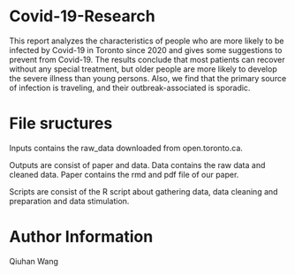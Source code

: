 # Covid-19-Research

This report analyzes the characteristics of people who are more likely to be infected by Covid-19 in Toronto since 2020 and gives some suggestions to prevent from Covid-19. The results conclude that most patients can recover without any special treatment, but older people are more likely to develop the severe illness than young persons. Also, we find that the primary source of infection is traveling, and their outbreak-associated is sporadic.

# File sructures
Inputs contains the raw_data downloaded from open.toronto.ca.

Outputs are consist of paper and data. Data contains the raw data and cleaned data. Paper contains the rmd and pdf file of our paper.

Scripts are consist of the R script about gathering data, data cleaning and preparation and data stimulation.

# Author Information
Qiuhan Wang
